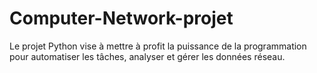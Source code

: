 # Computer-Network-projet
Le projet Python vise à mettre à profit la puissance de la programmation pour automatiser les tâches, analyser et gérer les données réseau.
